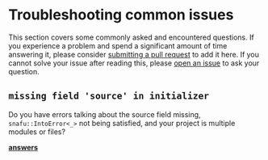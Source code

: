 # Troubleshooting common issues

This section covers some commonly asked and encountered questions. If
you experience a problem and spend a significant amount of time
answering it, please consider [submitting a pull request][pr] to add
it here. If you cannot solve your issue after reading this, please
[open an issue][issue] to ask your question.

[pr]: https://github.com/shepmaster/snafu/blob/master/CONTRIBUTING.md
[issue]: https://github.com/shepmaster/snafu/issues

## `missing field 'source' in initializer`

Do you have errors talking about the source field missing,
`snafu::IntoError<_>` not being satisfied, and your project is
multiple modules or files?

[**answers**](troubleshooting::missing_field_source)

